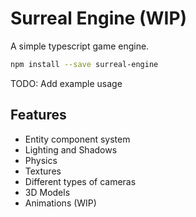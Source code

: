 # Surreal Engine (WIP)

A simple typescript game engine.

```sh
npm install --save surreal-engine
```

TODO: Add example usage

## Features

- Entity component system
- Lighting and Shadows
- Physics
- Textures
- Different types of cameras
- 3D Models
- Animations (WIP)
